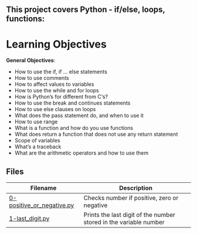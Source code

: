 ## This project covers Python - if/else, loops, functions: 
     
# Learning Objectives
 
**General Objectives**:
- How to use the if, if ... else statements
- How to use comments
- How to affect values to variables
- How to use the while and for loops
- How is Python’s for different from C‘s?
- How to use the break and continues statements
- How to use else clauses on loops
- What does the pass statement do, and when to use it
- How to use range
- What is a function and how do you use functions
- What does return a function that does not use any return statement
- Scope of variables
- What’s a traceback
- What are the arithmetic operators and how to use them

## Files

| Filename  | Description |
| ------------- | ------------- |
|[0-positive_or_negative.py](https://github.com/bjeptum/alx-higher_level_programming/blob/master/0x01-python-if_else_loops_functions/0-positive_or_negative.py) |Checks number if positive, zero or negative  |
|[1-last_digit.py](https://github.com/bjeptum/alx-higher_level_programming/blob/master/0x01-python-if_else_loops_functions/1-last_digit.py) | Prints the last digit of the number stored in the variable number|

